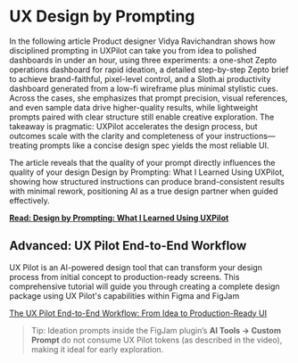 # UX Design by Prompting

In the following article Product designer Vidya Ravichandran shows how disciplined prompting in UXPilot can take you from idea to polished dashboards in under an hour, using three experiments: a one-shot Zepto operations dashboard for rapid ideation, a detailed step-by-step Zepto brief to achieve brand-faithful, pixel-level control, and a Sloth.ai productivity dashboard generated from a low-fi wireframe plus minimal stylistic cues. Across the cases, she emphasizes that prompt precision, visual references, and even sample data drive higher-quality results, while lightweight prompts paired with clear structure still enable creative exploration. The takeaway is pragmatic: UXPilot accelerates the design process, but outcomes scale with the clarity and completeness of your instructions—treating prompts like a concise design spec yields the most reliable UI.

The article reveals that the quality of your prompt directly influences the quality of your design Design by Prompting: What I Learned Using UXPilot, showing how structured instructions can produce brand-consistent results with minimal rework, positioning AI as a true design partner when guided effectively.

**[Read: Design by Prompting: What I Learned Using UXPilot](https://vidyaravichandran.medium.com/design-by-prompting-what-i-learned-using-uxpilot-bbf704eca0aa)**

## Advanced: UX Pilot End-to-End Workflow

UX Pilot is an AI-powered design tool that can transform your design process from initial concept to production-ready screens. This comprehensive tutorial will guide you through creating a complete design package using UX Pilot's capabilities within Figma and FigJam

[The UX Pilot End-to-End Workflow: From Idea to Production-Ready UI](https://github.com/panaversity/learn-low-code-agentic-ai/blob/main/00_prompt_engineering/ux_generation/uxpilot_workflow_tutorial.md)

> Tip: Ideation prompts inside the FigJam plugin’s **AI Tools → Custom Prompt** do not consume UX Pilot tokens (as described in the video), making it ideal for early exploration.
